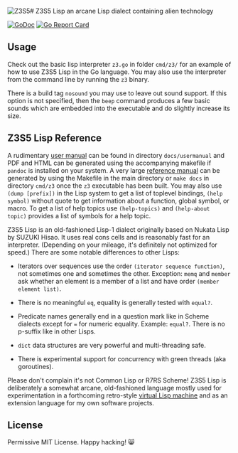 ![Z3S5](docs/Z3S5.png)# Z3S5 Lisp
an arcane Lisp dialect containing alien technology

[![GoDoc](https://godoc.org/github.com/rasteric/z3s5-lisp/go?status.svg)](https://godoc.org/github.com/rasteric/z3s5-lisp)
[![Go Report Card](https://goreportcard.com/badge/github.com/rasteric/z3s5-lisp)](https://goreportcard.com/report/github.com/rasteric/z3s5-lisp)

## Usage

Check out the basic lisp interpreter `z3.go` in folder `cmd/z3/` for an example of how to use Z3S5 Lisp in the Go language. You may also use the interpreter from the command line by running the `z3` binary. 

There is a build tag `nosound` you may use to leave out sound support. If this option is not specified, then the `beep` command produces a few basic sounds which are embedded into the executable and do slightly increase its size.

## Z3S5 Lisp Reference

A rudimentary [user manual](https://github.com/rasteric/z3s5-lisp/blob/main/docs/usermanual/manual.md) can be found in directory `docs/usermanual` and PDF and HTML can be generated using the accompanying makefile if `pandoc` is installed on your system. A very large [reference manual](https://github.com/rasteric/z3s5-lisp/blob/main/docs/reference/reference.md) can be generated by using the Makefile in the main directory or `make docs` in directory `cmd/z3` once the `z3` executable has been built. You may also use `(dump [prefix])` in the Lisp system to get a list of toplevel bindings, `(help symbol)` without quote to get information about a function, global symbol, or macro. To get a list of help topics use `(help-topics)` and `(help-about topic)` provides a list of symbols for a help topic.

Z3S5 Lisp is an old-fashioned Lisp-1 dialect originally based on Nukata Lisp by SUZUKI Hisao. It uses real cons cells and is reasonably fast for an interpreter. (Depending on your mileage, it's definitely not optimized for speed.) There are some notable differences to other Lisps:

- Iterators over sequences use the order `(iterator sequence function)`, not sometimes one and sometimes the other. Exception: `memq` and `member` ask whether an element is a member of a list and have order `(member element list)`.

- There is no meaningful `eq`, equality is generally tested with `equal?`.

- Predicate names generally end in a question mark like in Scheme dialects except for `=` for numeric equality. Example: `equal?`. There is no p-suffix like in other Lisps.

- `dict` data structures are very powerful and multi-threading safe.

- There is experimental support for concurrency with green threads (aka goroutines).

Please don't complain it's not Common Lisp or R7RS Scheme! Z3S5 Lisp is deliberately a somewhat arcane, old-fashioned language mostly used for experimentation in a forthcoming retro-style [virtual Lisp machine](https://z3s5.com) and as an extension language for my own software projects.

## License

Permissive MIT License. Happy hacking! :smile_cat:


